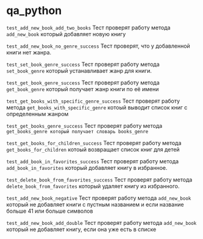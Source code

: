 # qa_python

`test_add_new_book_add_two_books` Тест проверят работу метода `add_new_book` который добавляет новую книгу

`test_add_new_book_no_genre_success` Тест проверят, что у добавленной книги нет жанра.

`test_set_book_genre_success` Тест проверят работу метода `set_book_genre` который устанавливает жанр для книги.

`test_get_book_genre_success` Тест проверят работу метода `get_book_genre` который получает жанр книги по её имени

`test_get_books_with_specific_genre_success` Тест проверят работу метода `get_books_with_specific_genre` котоый выводит список книг с определенным жанром

`test_get_books_genre_success` Тест проверят работу метода `get_books_genre который получает словарь books_genre`

`test_get_books_for_children_success` Тест проверят работу метода `get_books_for_children` котоый возвращает список книг для детей

`test_add_book_in_favorites_success` Тест проверят работу метода `add_book_in_favorites` который добавляет книгу в избранное.

`test_delete_book_from_favorites_success` Тест проверят работу метода `delete_book_from_favorites` который удаляет книгу из избранного.

`test_add_new_book_negative` Тест проверят работу метода `add_new_book` который не добавляет книги с пустным названием и если название больше 41 или больше символов

`test_add_new_book_add_double` Тест проверят работу метода `add_new_book` который не добавляет книгу, если она уже есть в списке